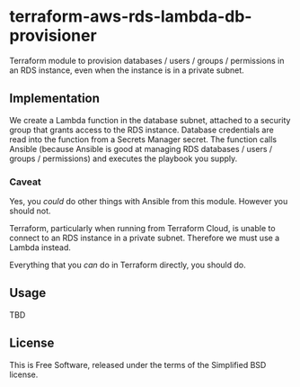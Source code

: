 terraform-aws-rds-lambda-db-provisioner
=======================================

Terraform module to provision databases / users / groups / permissions in an RDS
instance, even when the instance is in a private subnet.

Implementation
--------------

We create a Lambda function in the database subnet, attached to a security group
that grants access to the RDS instance.  Database credentials are read into the
function from a Secrets Manager secret.  The function calls Ansible (because 
Ansible is good at managing RDS databases / users / groups / permissions) and 
executes the playbook you supply.

### Caveat

Yes, you _could_ do other things with Ansible from this module.  However you 
should not.  

Terraform, particularly when running from Terraform Cloud, is unable to connect 
to an RDS instance in a private subnet. Therefore we must use a Lambda instead.  

Everything that you _can_ do in Terraform directly, you should do.


Usage
-----

TBD


License
-------

This is Free Software, released under the terms of the Simplified BSD license.